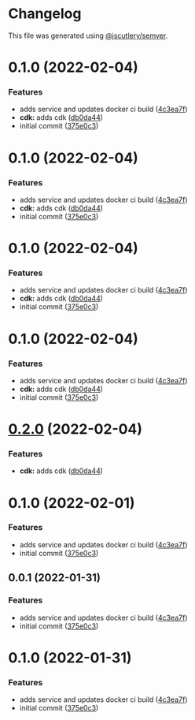 # Changelog

This file was generated using [@jscutlery/semver](https://github.com/jscutlery/semver).

# 0.1.0 (2022-02-04)


### Features

* adds service and updates docker ci build ([4c3ea7f](https://github/cloudmagick/prototype-nx-monorepo/commit/4c3ea7f5e9b5bc02bb3188f5c2e9550151b1afa4))
* **cdk:** adds cdk ([db0da44](https://github/cloudmagick/prototype-nx-monorepo/commit/db0da442be547cbc05059eb2c6d7b3313245e8a3))
* initial commit ([375e0c3](https://github/cloudmagick/prototype-nx-monorepo/commit/375e0c3faadd165819a5272d760a2dec21f5bc00))



# 0.1.0 (2022-02-04)


### Features

* adds service and updates docker ci build ([4c3ea7f](https://github/cloudmagick/prototype-nx-monorepo/commit/4c3ea7f5e9b5bc02bb3188f5c2e9550151b1afa4))
* **cdk:** adds cdk ([db0da44](https://github/cloudmagick/prototype-nx-monorepo/commit/db0da442be547cbc05059eb2c6d7b3313245e8a3))
* initial commit ([375e0c3](https://github/cloudmagick/prototype-nx-monorepo/commit/375e0c3faadd165819a5272d760a2dec21f5bc00))



# 0.1.0 (2022-02-04)


### Features

* adds service and updates docker ci build ([4c3ea7f](https://github/cloudmagick/prototype-nx-monorepo/commit/4c3ea7f5e9b5bc02bb3188f5c2e9550151b1afa4))
* **cdk:** adds cdk ([db0da44](https://github/cloudmagick/prototype-nx-monorepo/commit/db0da442be547cbc05059eb2c6d7b3313245e8a3))
* initial commit ([375e0c3](https://github/cloudmagick/prototype-nx-monorepo/commit/375e0c3faadd165819a5272d760a2dec21f5bc00))



# 0.1.0 (2022-02-04)


### Features

* adds service and updates docker ci build ([4c3ea7f](https://github/cloudmagick/prototype-nx-monorepo/commit/4c3ea7f5e9b5bc02bb3188f5c2e9550151b1afa4))
* **cdk:** adds cdk ([db0da44](https://github/cloudmagick/prototype-nx-monorepo/commit/db0da442be547cbc05059eb2c6d7b3313245e8a3))
* initial commit ([375e0c3](https://github/cloudmagick/prototype-nx-monorepo/commit/375e0c3faadd165819a5272d760a2dec21f5bc00))



# [0.2.0](https://github/cloudmagick/prototype-nx-monorepo/compare/lib-c-0.1.0...lib-c-0.2.0) (2022-02-04)


### Features

* **cdk:** adds cdk ([db0da44](https://github/cloudmagick/prototype-nx-monorepo/commit/db0da442be547cbc05059eb2c6d7b3313245e8a3))



# 0.1.0 (2022-02-01)


### Features

* adds service and updates docker ci build ([4c3ea7f](https://github.com/cloudmagick/prototype-nx-monorepo/commit/4c3ea7f5e9b5bc02bb3188f5c2e9550151b1afa4))
* initial commit ([375e0c3](https://github.com/cloudmagick/prototype-nx-monorepo/commit/375e0c3faadd165819a5272d760a2dec21f5bc00))



## 0.0.1 (2022-01-31)


### Features

* adds service and updates docker ci build ([4c3ea7f](https://github/cloudmagick/prototype-nx-monorepo/commit/4c3ea7f5e9b5bc02bb3188f5c2e9550151b1afa4))
* initial commit ([375e0c3](https://github/cloudmagick/prototype-nx-monorepo/commit/375e0c3faadd165819a5272d760a2dec21f5bc00))



# 0.1.0 (2022-01-31)


### Features

* adds service and updates docker ci build ([4c3ea7f](https://github/cloudmagick/prototype-nx-monorepo/commit/4c3ea7f5e9b5bc02bb3188f5c2e9550151b1afa4))
* initial commit ([375e0c3](https://github/cloudmagick/prototype-nx-monorepo/commit/375e0c3faadd165819a5272d760a2dec21f5bc00))
